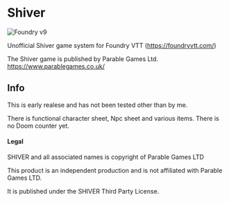 # Shiver
![Foundry v9](https://img.shields.io/badge/foundry-v10-green)

Unofficial Shiver game system for Foundry VTT (https://foundryvtt.com/)

The Shiver game is published by Parable Games Ltd. https://www.parablegames.co.uk/ 

## Info

This is early realese and has not been tested other than by me. 

There is functional character sheet, Npc sheet and various items. 
There is no Doom counter yet.

#### Legal 

SHIVER and all associated names is copyright of Parable Games LTD

This product is an independent production and is not affiliated with Parable Games LTD. 

It is published under the SHIVER Third Party License.

